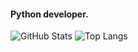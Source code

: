 #### Python developer.

![GitHub Stats](https://github-readme-stats.vercel.app/api?username=LLinoor&show_icons=true&count_private=true&theme=dark&hide_border=true)
![Top Langs](https://github-readme-stats.vercel.app/api/top-langs/?username=LLinoor&layout=compact&theme=dark&hide_border=true)
